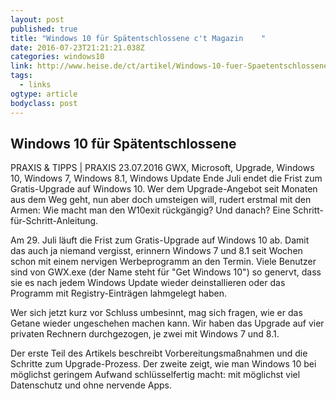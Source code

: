```yaml
---
layout: post 
published: true 
title: "Windows 10 für Spätentschlossene c't Magazin    " 
date: 2016-07-23T21:21:21.038Z
categories: windows10
link: http://www.heise.de/ct/artikel/Windows-10-fuer-Spaetentschlossene-3277128.html 
tags:
  - links
ogtype: article 
bodyclass: post 
---
```


## Windows 10 für Spätentschlossene
 PRAXIS & TIPPS | PRAXIS
 23.07.2016  GWX, Microsoft, Upgrade, Windows 10, Windows 7, Windows 8.1, Windows Update
Ende Juli endet die Frist zum Gratis-Upgrade auf Windows 10. Wer dem Upgrade-Angebot seit Monaten aus dem Weg geht, nun aber doch umsteigen will, rudert erstmal mit den Armen: Wie macht man den W10exit rückgängig? Und danach? Eine Schritt-für-Schritt-Anleitung.

Am 29. Juli läuft die Frist zum Gratis-Upgrade auf Windows 10 ab. Damit das auch ja niemand vergisst, erinnern Windows 7 und 8.1 seit Wochen schon mit einem nervigen Werbeprogramm an den Termin. Viele Benutzer sind von GWX.exe (der Name steht für "Get Windows 10") so genervt, dass sie es nach jedem Windows Update wieder deinstallieren oder das Programm mit Registry-Einträgen lahmgelegt haben.

Wer sich jetzt kurz vor Schluss umbesinnt, mag sich fragen, wie er das Getane wieder ungeschehen machen kann. Wir haben das Upgrade auf vier privaten Rechnern durchgezogen, je zwei mit Windows 7 und 8.1.

Der erste Teil des Artikels beschreibt Vorbereitungsmaßnahmen und die Schritte zum Upgrade-Prozess. Der zweite zeigt, wie man Windows 10 bei möglichst geringem Aufwand schlüsselfertig macht: mit möglichst viel Datenschutz und ohne nervende Apps.